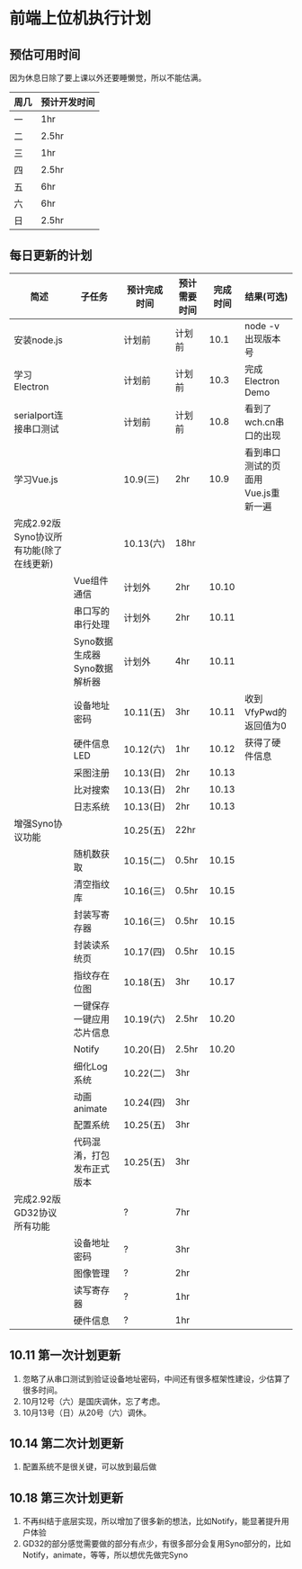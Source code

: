 # 前端上位机执行计划

## 预估可用时间

因为休息日除了要上课以外还要睡懒觉，所以不能估满。

| 周几 | 预计开发时间 |
| ---- | ------------ |
| 一   | 1hr          |
| 二   | 2.5hr        |
| 三   | 1hr          |
| 四   | 2.5hr        |
| 五   | 6hr          |
| 六   | 6hr          |
| 日   | 2.5hr        |

## 每日更新的计划

| 简述                                     | 子任务                        | 预计完成时间 | 预计需要时间 | 完成时间 | 结果(可选)                         |
| ---------------------------------------- | ----------------------------- | ------------ | ------------ | -------- | ---------------------------------- |
| 安装node.js                              |                               | 计划前       | 计划前       | 10.1     | node -v出现版本号                  |
| 学习Electron                             |                               | 计划前       | 计划前       | 10.3     | 完成Electron Demo                  |
| serialport连接串口测试                   |                               | 计划前       | 计划前       | 10.8     | 看到了wch.cn串口的出现             |
| 学习Vue.js                               |                               | 10.9(三)     | 2hr          | 10.9     | 看到串口测试的页面用Vue.js重新一遍 |
| 完成2.92版Syno协议所有功能(除了在线更新) |                               | 10.13(六)    | 18hr         |          |                                    |
|                                          | Vue组件通信                   | 计划外       | 2hr          | 10.10    |                                    |
|                                          | 串口写的串行处理              | 计划外       | 2hr          | 10.11    |                                    |
|                                          | Syno数据生成器 Syno数据解析器 | 计划外       | 4hr          | 10.11    |                                    |
|                                          | 设备地址密码                  | 10.11(五)    | 3hr          | 10.11    | 收到VfyPwd的返回值为0              |
|                                          | 硬件信息LED                   | 10.12(六)    | 1hr          | 10.12    | 获得了硬件信息                     |
|                                          | 采图注册                      | 10.13(日)    | 2hr          | 10.13    |                                    |
|                                          | 比对搜索                      | 10.13(日)    | 2hr          | 10.13    |                                    |
|                                          | 日志系统                      | 10.13(日)    | 2hr          | 10.13    |                                    |
| 增强Syno协议功能                         |                               | 10.25(五)    | 22hr         |          |                                    |
|                                          | 随机数获取                    | 10.15(二)    | 0.5hr        | 10.15    |                                    |
|                                          | 清空指纹库                    | 10.16(三)    | 0.5hr        | 10.15    |                                    |
|                                          | 封装写寄存器                  | 10.16(三)    | 0.5hr        | 10.15    |                                    |
|                                          | 封装读系统页                  | 10.17(四)    | 0.5hr        | 10.15    |                                    |
|                                          | 指纹存在位图                  | 10.18(五)    | 3hr          | 10.17    |                                    |
|                                          | 一键保存一键应用芯片信息      | 10.19(六)    | 2.5hr        | 10.20    |                                    |
|                                          | Notify                        | 10.20(日)    | 2.5hr        | 10.20    |                                    |
|                                          | 细化Log系统                   | 10.22(二)    | 3hr          |          |                                    |
|                                          | 动画animate                   | 10.24(四)    | 3hr          |          |                                    |
|                                          | 配置系统                      | 10.25(五)    | 3hr          |          |                                    |
|                                          | 代码混淆，打包发布正式版本    | 10.25(五)    | 3hr          |          |                                    |
| 完成2.92版GD32协议所有功能               |                               | ?            | 7hr          |          |                                    |
|                                          | 设备地址密码                  | ?            | 3hr          |          |                                    |
|                                          | 图像管理                      | ?            | 2hr          |          |                                    |
|                                          | 读写寄存器                    | ?            | 1hr          |          |                                    |
|                                          | 硬件信息                      | ?            | 1hr          |          |                                    |

## 10.11 第一次计划更新

1. 忽略了从串口测试到验证设备地址密码，中间还有很多框架性建设，少估算了很多时间。
2. 10月12号（六）是国庆调休，忘了考虑。
3. 10月13号（日）从20号（六）调休。

## 10.14 第二次计划更新

1. 配置系统不是很关键，可以放到最后做

## 10.18 第三次计划更新

1. 不再纠结于底层实现，所以增加了很多新的想法，比如Notify，能显著提升用户体验
2. GD32的部分感觉需要做的部分有点少，有很多部分会复用Syno部分的，比如Notify，animate，等等，所以想优先做完Syno